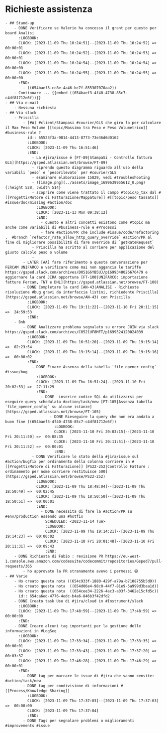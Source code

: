 # Richieste assistenza
	- ## Stand-up
		- DONE Verificare se Valerio ha concesso il grant per questo per board Analisi
		  :LOGBOOK:
		  CLOCK: [2023-11-09 Thu 10:24:51]--[2023-11-09 Thu 10:24:52] =>  00:00:01
		  CLOCK: [2023-11-09 Thu 10:24:52]--[2023-11-09 Thu 10:24:53] =>  00:00:01
		  CLOCK: [2023-11-09 Thu 10:24:54]--[2023-11-09 Thu 10:24:54] =>  00:00:00
		  CLOCK: [2023-11-09 Thu 10:24:55]--[2023-11-09 Thu 10:24:55] =>  00:00:00
		  :END:
			- ((654baef3-cc8e-4a46-bc7f-855307070aa2))
		- Continuare ... {{embed ((654baef3-4f40-4738-85c7-c4df81712e6f))}}
	- ## Via e-mail
		- Nessuna richiesta
	- ## Via slack
		- Priscilla
			- [#A] #client/Stampasi #courier/GLS che giro fa per calcolare il Max Peso Volume [[topic/Massimo tra Peso e Peso Volumetrico]] #business-rule ?
			  id:: 65523f3a-9814-4413-8773-73e36d6d0162
			  :LOGBOOK:
			  CLOCK: [2023-11-09 Thu 16:51:46]
			  :END:
				- La #jira/issue é [FT-89|StampaSi - Controllo fattura GLS](https://gsped.atlassian.net/browse/FT-89)
				- riprendo questo diagramma riguardo all'uso della variabili `peso` e `pesorilevato` per #courier/GLS
				- esaminare elaborazione 15829, vedi #troubleshooting
				- ![image.png](../assets/image_1699639955612_0.png){:height 528, :width 514}
				- scoprire come viene trattato il campo #topic/p_tax dal #[[Progetti/Motore di Fatturazione/Mappature]] #[[topic/peso tassato]] #issue/doc/missing #action/doc
				  :LOGBOOK:
				  CLOCK: [2023-11-13 Mon 09:38:12]
				  :END:
					- questo e altri concetti esistono come #topic ma anche come variabili di #business-rule e #Processi
					- fare #action/PR che include #issue/code/refactoring  ,  #branch `refactor_rate_allow_http_query_override` #action/PR al fine di migliorare possibilitá di fare override di `getRateRequest`
				- Priscilla ha scritto al corriere per applicazione del giusto calcolo peso o volume
				-
			- LATER [#A] fare riferimento a questa conversazione per FERCAM UNIFARCO e verificare come mai non aggancia le tariffe https://gsped.slack.com/archives/D051G6YB5UJ/p1699348026676479 e aggiornare la card JIRA opportuna [FT-100|UNIFARCO: importazione fatture Fercam, TNT e DHL](https://gsped.atlassian.net/browse/FT-100)
			- DONE Completare la card [AN-43|ANALISI - Richieste risoluzione #bug gravi da interfaccia listini, richiedente Priscilla](https://gsped.atlassian.net/browse/AN-43) con Priscilla
			  :LOGBOOK:
			  CLOCK: [2023-11-09 Thu 19:11:22]--[2023-11-10 Fri 20:11:15] =>  24:59:53
			  :END:
		- Bnb
			- DONE Analizzare problema segnalato su errore JOIN via slack https://gsped.slack.com/archives/C0521UF8MFT/p1699524120024039
			  :LOGBOOK:
			  CLOCK: [2023-11-09 Thu 16:51:20]--[2023-11-09 Thu 19:15:14] =>  02:23:54
			  CLOCK: [2023-11-09 Thu 19:15:14]--[2023-11-09 Thu 19:15:16] =>  00:00:02
			  :END:
				- DONE Fixare Assenza della tabella `file_opener_config` #issue/bug
				  :LOGBOOK:
				  CLOCK: [2023-11-09 Thu 16:51:24]--[2023-11-10 Fri 20:02:53] =>  27:11:29
				  :END:
					- DONE  inserire codice SQL da utilizzarsi per eseguire query schedulata #action/task/new [FT-105|Assenza tabella `file_opener_config` su alcune istanze](https://gsped.atlassian.net/browse/FT-105)
						- DONE Rieseguire la query che non era andata a buon fine ((654baef3-4f40-4738-85c7-c4df81712e6f))
						  :LOGBOOK:
						  CLOCK: [2023-11-10 Fri 20:03:15]--[2023-11-10 Fri 20:11:50] =>  00:08:35
						  CLOCK: [2023-11-10 Fri 20:11:51]--[2023-11-10 Fri 20:11:52] =>  00:00:01
						  :END:
				- DONE Verificare lo stato della #jira/issue sul #action/bugfix per ordinamento della colonna corriere in #[[Progetti/Motore di Fatturazione]] [PS22-252|Controllo Fatture : ordinamento per nome corriere restituisce 500](https://gsped.atlassian.net/browse/PS22-252)
				  :LOGBOOK:
				  CLOCK: [2023-11-09 Thu 18:48:04]--[2023-11-09 Thu 18:50:49] =>  00:02:45
				  CLOCK: [2023-11-09 Thu 18:50:50]--[2023-11-09 Thu 18:50:51] =>  00:00:01
				  :END:
					- DONE necessita di fare la #action/PR su #env/production essendo una #hotfix
					  SCHEDULED: <2023-11-14 Tue>
					  :LOGBOOK:
					  CLOCK: [2023-11-09 Thu 19:14:21]--[2023-11-09 Thu 19:14:23] =>  00:00:02
					  CLOCK: [2023-11-10 Fri 20:01:48]--[2023-11-10 Fri 20:11:31] =>  00:09:43
					  :END:
		- DONE Richiesta di Fabio : revisione PR https://eu-west-1.console.aws.amazon.com/codesuite/codecommit/repositories/Gsped7/pull-requests/365
			- ho approvato la PR stranamente avevo i permessi 😅
	- ## Varie
		- Ho creato questa nota ((654c933f-1880-429f-a79a-b7108755b5d9))
		- Ho creato questa nota  ((654d06e4-98c0-44f7-81e9-5a999d3bea1d))
		- Ho creato questa nota  ((654cee34-2226-4ac3-a03f-3462e15cfd5c))
		  id:: 654ca6ed-4776-4edc-b4a6-846b3f42dfd2
		- DONE Creato task Uso di #jira/cloud in #Instrument/slack
		  :LOGBOOK:
		  CLOCK: [2023-11-09 Thu 17:48:59]--[2023-11-09 Thu 17:48:59] =>  00:00:00
		  :END:
		- DONE Creare alcuni tag importanti per la gestione delle informazioni in #LogSeq
		  :LOGBOOK:
		  CLOCK: [2023-11-09 Thu 17:33:34]--[2023-11-09 Thu 17:33:35] =>  00:00:01
		  CLOCK: [2023-11-09 Thu 17:33:43]--[2023-11-09 Thu 17:37:20] =>  00:03:37
		  CLOCK: [2023-11-09 Thu 17:46:28]--[2023-11-09 Thu 17:46:29] =>  00:00:01
		  :END:
			- DONE tag per marcare le issue di #jira che vanno censite: #action/task/new
			- DONE tag per condivisione di informazioni #[[Process/Knowledge Sharing]]
			  :LOGBOOK:
			  CLOCK: [2023-11-09 Thu 17:37:03]--[2023-11-09 Thu 17:37:03] =>  00:00:00
			  CLOCK: [2023-11-09 Thu 17:37:04]
			  :END:
			- DONE Tags per segnalare problemi o miglioramenti #improvements #issue